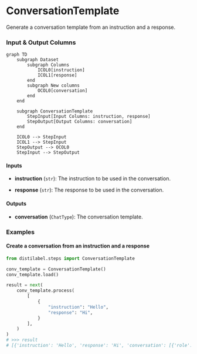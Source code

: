# ConversationTemplate


Generate a conversation template from an instruction and a response.










### Input & Output Columns

``` mermaid
graph TD
	subgraph Dataset
		subgraph Columns
			ICOL0[instruction]
			ICOL1[response]
		end
		subgraph New columns
			OCOL0[conversation]
		end
	end

	subgraph ConversationTemplate
		StepInput[Input Columns: instruction, response]
		StepOutput[Output Columns: conversation]
	end

	ICOL0 --> StepInput
	ICOL1 --> StepInput
	StepOutput --> OCOL0
	StepInput --> StepOutput

```


#### Inputs


- **instruction** (`str`): The instruction to be used in the conversation.

- **response** (`str`): The response to be used in the conversation.




#### Outputs


- **conversation** (`ChatType`): The conversation template.





### Examples


#### Create a conversation from an instruction and a response
```python
from distilabel.steps import ConversationTemplate

conv_template = ConversationTemplate()
conv_template.load()

result = next(
    conv_template.process(
        [
            {
                "instruction": "Hello",
                "response": "Hi",
            }
        ],
    )
)
# >>> result
# [{'instruction': 'Hello', 'response': 'Hi', 'conversation': [{'role': 'user', 'content': 'Hello'}, {'role': 'assistant', 'content': 'Hi'}]}]
```




